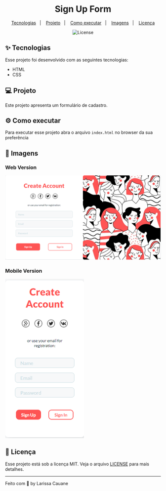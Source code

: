 <h1 align="center">Sign Up Form</h1>
<p align="center">
  <a href="#-tecnologias">Tecnologias</a>&nbsp;&nbsp;&nbsp;|&nbsp;&nbsp;&nbsp;
  <a href="#-projeto">Projeto</a>&nbsp;&nbsp;&nbsp;|&nbsp;&nbsp;&nbsp;
  <a href="#-como-executar">Como executar</a>&nbsp;&nbsp;&nbsp;|&nbsp;&nbsp;&nbsp;
  <a href="#-imagens">Imagens</a>&nbsp;&nbsp;&nbsp;|&nbsp;&nbsp;&nbsp;
 <a href="#-licença">Licença</a>
</p>

<p align="center">
  <img alt="License" src="https://img.shields.io/static/v1?label=license&message=MIT&color=FF5454&labelColor=000000">
</p>

## ✨ Tecnologias
Esse projeto foi desenvolvido com as seguintes tecnologias:
- HTML
- CSS

## 💻 Projeto
Este projeto apresenta um formulário de cadastro.

## ⚙ Como executar
Para executar esse projeto abra o arquivo `index.html` no browser da sua preferência 

## 🚀 Imagens
### Web Version
<img src="./.github/web.png">
          
### Mobile Version
<img src="./.github/mobile.png">

## 📃 Licença
Esse projeto está sob a licença MIT. Veja o arquivo [LICENSE](LICENSE.md) para mais detalhes.

---

Feito com 🧡 by Larissa Cauane 
